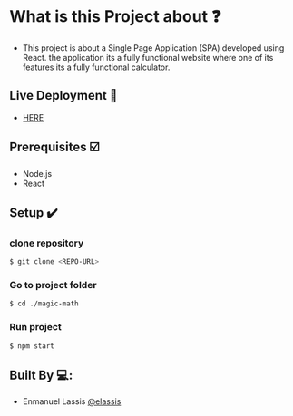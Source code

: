 # What is this Project about ❓
* This project is about a Single Page Application (SPA) developed using React. the application its a fully functional website where one of its features its a fully functional calculator.

## Live Deployment 👀
- [HERE]()

## Prerequisites ☑️
- Node.js
- React

## Setup ✔️
### clone repository
```bash
$ git clone <REPO-URL>
```
### Go to project folder
```bash
$ cd ./magic-math
```
### Run project
```bash
$ npm start
```
## Built By 💻:
- Enmanuel Lassis [@elassis](https://github.com/elassis)
